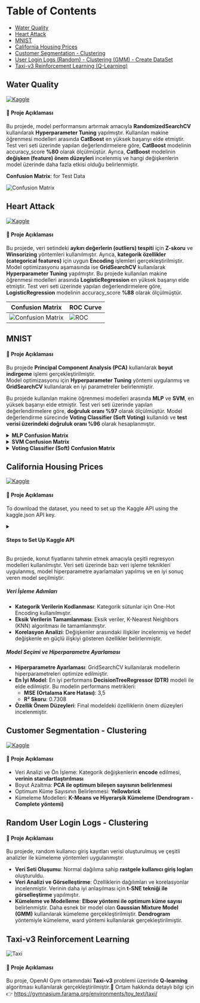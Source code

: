 
# Table of Contents
- [Water Quality](#water-quality)
- [Heart Attack](#heart-attack)
- [MNIST](#mnist)
- [California Housing Prices](#california-housing-prices)
- [Customer Segmentation - Clustering](#customer-segmentation---clustering)
- [User Login Logs (Random) - Clustering (GMM) - Create DataSet](#random-user-login-logs---clustering)
- [Taxi-v3 Reinforcement Learning (Q-Learning)](#taxi-v3-reinforcement-learning)

## Water Quality
[![Kaggle](https://img.shields.io/badge/Kaggle-Dataset-blue?logo=kaggle)](https://www.kaggle.com/datasets/adityakadiwal/water-potability)
#### 📌 Proje Açıklaması
Bu projede, model performansını artırmak amacıyla **RandomizedSearchCV** kullanılarak **Hyperparameter Tuning** yapılmıştır. Kullanılan makine öğrenmesi modelleri arasında **CatBoost** en yüksek başarıyı elde etmiştir. Test veri seti üzerinde yapılan değerlendirmelere göre, **CatBoost** modelinin accuracy_score **%80** olarak ölçülmüştür. Ayrıca, **CatBoost** modelinin **değişken (feature) önem düzeyleri** incelenmiş ve hangi değişkenlerin model üzerinde daha fazla etkisi olduğu belirlenmiştir.

**Confusion Matrix**: for Test Data

![Confusion Matrix](https://github.com/user-attachments/assets/92428188-a969-4920-b69b-aa2725cc07f4)

## Heart Attack
[![Kaggle](https://img.shields.io/badge/Kaggle-Dataset-blue?logo=kaggle)](https://www.kaggle.com/datasets/sonialikhan/heart-attack-analysis-and-prediction-dataset)
#### 📌 Proje Açıklaması
Bu projede, veri setindeki **aykırı değerlerin (outliers) tespiti** için **Z-skoru** ve **Winsorizing** yöntemleri kullanılmıştır. Ayrıca, **kategorik özellikler (categorical features)** için uygun **Encoding** işlemleri gerçekleştirilmiştir. Model optimizasyonu aşamasında ise **GridSearchCV** kullanılarak **Hyperparameter Tuning** yapılmıştır.
Bu projede kullanılan makine öğrenmesi modelleri arasında **LogisticRegression** en yüksek başarıyı elde etmiştir. Test veri seti üzerinde yapılan değerlendirmelere göre, **LogisticRegression** modelinin accuracy_score **%88** olarak ölçülmüştür.

| Confusion Matrix | ROC Curve |
|------------------|-----------|
| ![Confusion Matrix](https://github.com/user-attachments/assets/ef96fbd7-da96-4a9f-9f19-6681d97cede0) | ![ROC](https://github.com/user-attachments/assets/5f8a5c4d-b083-4fdb-8ba0-235093186701) |

## MNIST
#### 📌 Proje Açıklaması
Bu projede **Principal Component Analysis (PCA)** kullanılarak **boyut indirgeme** işlemi gerçekleştirilmiştir.  
Model optimizasyonu için **Hyperparameter Tuning** yöntemi uygulanmış ve **GridSearchCV** kullanılarak en iyi parametreler belirlenmiştir.  

Bu projede kullanılan makine öğrenmesi modelleri arasında **MLP** ve **SVM**, en yüksek başarıyı elde etmiştir. Test veri seti üzerinde yapılan değerlendirmelere göre, **doğruluk oranı %97** olarak ölçülmüştür. Model değerlendirme sürecinde **Voting Classifier (Soft Voting)** kullanıldı ve **test verisi üzerindeki doğruluk oranı %96** olarak hesaplanmıştır.

<details>
  <summary><b>MLP Confusion Matrix</b></summary>
  <img src="https://github.com/user-attachments/assets/216e09e5-1ecc-4b31-b411-0cd33719b6b2">
</details>

<details>
  <summary><b>SVM Confusion Matrix</b></summary>
  <img src="https://github.com/user-attachments/assets/0e95062d-467d-496e-9d79-7b30c03b8a77">
</details>

<details>
  <summary><b>Voting Classifier (Soft) Confusion Matrix</b></summary>
  <img src="https://github.com/user-attachments/assets/6faa04c2-d4db-46ff-8939-e080db12cd10">
</details>

## California Housing Prices
[![Kaggle](https://img.shields.io/badge/Kaggle-Dataset-blue?logo=kaggle)](https://www.kaggle.com/datasets/camnugent/california-housing-prices/data)
#### 📌 Proje Açıklaması
To download the dataset, you need to set up the Kaggle API using the kaggle.json API key.
<details>
    <summary><h4>Steps to Set Up Kaggle API</h4></summary>

1. **Sign in to Kaggle**:
   - Go to [Kaggle](https://www.kaggle.com) and log in to your account.

2. **Create a New Kaggle API Token**:
   - Visit the [Kaggle API page](https://www.kaggle.com/docs/api).
   - Click on the "Create New API Token" button.
   - This will download the `kaggle.json` file.

3. **Place the `kaggle.json` File in the Appropriate Directory**:
   - **Windows**: Move the `kaggle.json` file to the following path:
     ```
     C:\Users\YourUser\.kaggle\kaggle.json
     ```
   - **Mac/Linux**: Move the `kaggle.json` file to the following path:
     ```
     ~/.kaggle/kaggle.json
     ```

4. **Install the Kaggle Package**:
   Run the following command to install the Kaggle API Python package:
   ```bash
   pip install kaggle

</details>

Bu projede, konut fiyatlarını tahmin etmek amacıyla çeşitli regresyon modelleri kullanılmıştır. Veri seti üzerinde bazı veri işleme teknikleri uygulanmış, model hiperparametre ayarlamaları yapılmış ve en iyi sonuç veren model seçilmiştir.

##### Veri İşleme Adımları

- **Kategorik Verilerin Kodlanması**: Kategorik sütunlar için One-Hot Encoding kullanılmıştır.
- **Eksik Verilerin Tamamlanması**: Eksik veriler, K-Nearest Neighbors (KNN) algoritması ile tamamlanmıştır.
- **Korelasyon Analizi**: Değişkenler arasındaki ilişkiler incelenmiş ve hedef değişkenle en güçlü ilişkiyi gösteren özellikler belirlenmiştir.

##### Model Seçimi ve Hiperparametre Ayarlaması

- **Hiperparametre Ayarlaması**: GridSearchCV kullanılarak modellerin hiperparametreleri optimize edilmiştir.
- **En İyi Model**: En iyi performans **DecisionTreeRegressor (DTR)** modeli ile elde edilmiştir. Bu modelin performans metrikleri:
  - **MSE (Ortalama Kare Hatası)**: 3,5
  - **R² Skoru**: 0.7308
- **Özellik Önem Düzeyleri**: Final modeldeki özelliklerin önem düzeyleri incelenmiştir.


## Customer Segmentation - Clustering
[![Kaggle](https://img.shields.io/badge/Kaggle-Dataset-blue?logo=kaggle)](https://www.kaggle.com/datasets/vjchoudhary7/customer-segmentation-tutorial-in-python/data)
#### 📌 Proje Açıklaması
- Veri Analizi ve Ön İşleme: Kategorik değişkenlerin **encode** edilmesi, **verinin standartlaştırılması**
- Boyut Azaltma: **PCA ile optimum bileşen sayısının belirlenmesi**
- Optimum Küme Sayısının Belirlenmesi: **Yellowbrick** 
- Kümeleme Modelleri: **K-Means ve Hiyerarşik Kümeleme (Dendrogram - Complete yöntemi)**


## Random User Login Logs - Clustering
#### 📌 Proje Açıklaması
Bu projede, random kullanıcı giriş kayıtları verisi oluşturulmuş ve çeşitli analizler ile kümeleme yöntemleri uygulanmıştır.

- **Veri Seti Oluşumu**: Normal dağılıma sahip **rastgele kullanıcı giriş logları** oluşturuldu.
- **Veri Analizi ve Görselleştirme**: Özelliklerin dağılımları ve korelasyonlar incelenmiştir. Verinin daha iyi anlaşılması için **t-SNE tekniği ile görselleştirme** yapılmıştır.
- **Kümeleme ve Modelleme**: **Elbow yöntemi ile optimum küme sayısı** belirlenmiştir. Daha esnek bir model olan **Gaussian Mixture Model (GMM)** kullanılarak kümeleme gerçekleştirilmiştir. **Dendrogram** yöntemiyle kümeleme, ward yöntemi kullanılarak gerçekleştirilmiştir.

## Taxi-v3 Reinforcement Learning
![Taxi](https://www.gymlibrary.dev/_images/taxi.gif)
#### 📌 Proje Açıklaması
Bu proje, OpenAI Gym ortamındaki **Taxi-v3** problemi üzerinde **Q-learning** algoritması kullanılarak gerçekleştirilmiştir.🚖 Ortam hakkında detaylı bilgi için 👉
https://gymnasium.farama.org/environments/toy_text/taxi/


